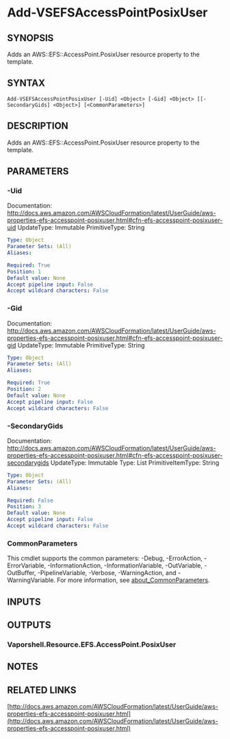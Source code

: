 # Add-VSEFSAccessPointPosixUser

## SYNOPSIS
Adds an AWS::EFS::AccessPoint.PosixUser resource property to the template.

## SYNTAX

```
Add-VSEFSAccessPointPosixUser [-Uid] <Object> [-Gid] <Object> [[-SecondaryGids] <Object>] [<CommonParameters>]
```

## DESCRIPTION
Adds an AWS::EFS::AccessPoint.PosixUser resource property to the template.

## PARAMETERS

### -Uid
Documentation: http://docs.aws.amazon.com/AWSCloudFormation/latest/UserGuide/aws-properties-efs-accesspoint-posixuser.html#cfn-efs-accesspoint-posixuser-uid
UpdateType: Immutable
PrimitiveType: String

```yaml
Type: Object
Parameter Sets: (All)
Aliases:

Required: True
Position: 1
Default value: None
Accept pipeline input: False
Accept wildcard characters: False
```

### -Gid
Documentation: http://docs.aws.amazon.com/AWSCloudFormation/latest/UserGuide/aws-properties-efs-accesspoint-posixuser.html#cfn-efs-accesspoint-posixuser-gid
UpdateType: Immutable
PrimitiveType: String

```yaml
Type: Object
Parameter Sets: (All)
Aliases:

Required: True
Position: 2
Default value: None
Accept pipeline input: False
Accept wildcard characters: False
```

### -SecondaryGids
Documentation: http://docs.aws.amazon.com/AWSCloudFormation/latest/UserGuide/aws-properties-efs-accesspoint-posixuser.html#cfn-efs-accesspoint-posixuser-secondarygids
UpdateType: Immutable
Type: List
PrimitiveItemType: String

```yaml
Type: Object
Parameter Sets: (All)
Aliases:

Required: False
Position: 3
Default value: None
Accept pipeline input: False
Accept wildcard characters: False
```

### CommonParameters
This cmdlet supports the common parameters: -Debug, -ErrorAction, -ErrorVariable, -InformationAction, -InformationVariable, -OutVariable, -OutBuffer, -PipelineVariable, -Verbose, -WarningAction, and -WarningVariable. For more information, see [about_CommonParameters](http://go.microsoft.com/fwlink/?LinkID=113216).

## INPUTS

## OUTPUTS

### Vaporshell.Resource.EFS.AccessPoint.PosixUser
## NOTES

## RELATED LINKS

[http://docs.aws.amazon.com/AWSCloudFormation/latest/UserGuide/aws-properties-efs-accesspoint-posixuser.html](http://docs.aws.amazon.com/AWSCloudFormation/latest/UserGuide/aws-properties-efs-accesspoint-posixuser.html)

